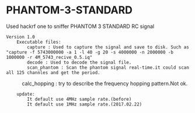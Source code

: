 # PHANTOM-3-STANDARD
Used hackrf one to sniffer PHANTOM 3 STANDARD RC signal

    Version 1.0
        Executable files:
            capture : Used to capture the signal and save to disk. Such as "capture -f 5743000000 -a 1 -l 40 -g 20 -s 4000000 -n 2000000 -b 1000000 -r 4M_5743_recive_0.5.iq"
            decode : Used to decode the signal file.
            scan_phantom : Scan the phantom signal real-time.it could scan all 125 channles and get the period.
            calc_hopping : try to describe the frequency hopping pattern.Not ok.
        
        update:
            It default use 4MHz sample rate.(before)
            It default use 1MHz sample rate.(2017.02.22)
